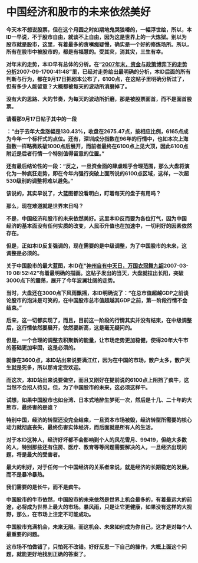 中国经济和股市的未来依然美好
====

			

**今天本不想说股票，但在这个月圆之时如期地鬼哭狼嚎的，一幅浮世绘，所以，本ID一早说，不于股市自由，就谈不上自由，因为这是世界上的一大炼狱。别以为股市就是股市，这里，有着最多的贪嗔痴疑慢，确实是一个好的修炼场所。所以，所有在股市中被股市的，都是有福慧的。受其灾，消其灾，三生有幸。**

**对年末的走势，本ID早有总体的分析。在“**[**2007年末，资金与政策博弈下的走势分析**](http://blog.sina.com.cn/s/blog_486e105c01000cmm.html)**2007-09-1700:41:48”里，已经对走势给出最明确的分析，本ID后面的所有判断与行为，都在9月17日把剧本公布了，6100点，在这帖子里明确分析过了，但有多少人能留意？大概都被每天的波动所消磨掉了。**

**没有大的思路、大的节奏，为每天的波动所折磨，那是被股票面首，而不是面首股票。**

**请看那9月17日帖子其中的一段**

**：“由于去年大盘涨幅是130.43%，收盘在2675.47点，按相应比例，6165点成为今年一个标杆式的点位。还有，深圳成分指数在96年的行情中，也如本次上海指数一样略微跌破1000点后展开，而前者最终在6100点上见大顶，因此6100点附近是后者行情一个特别值得留意的位置。”**

**还有最后结论性的一段：“反之，一旦资金面的肆虐超乎合理范围，那么大盘将演化为一种疯狂走势，即在今年内强行突破上面所说的6100点区域，这样，一次超530级别的调整将难以避免。”**

**该说的，其实早说了，大蓝图都没看明白，盯着每天的盘子有用吗？**

**那么，现在难道就是世界末日吗？**

**不是，中国经济和股市的未来依然美好。这里本ID反而要为各位打气，因为中国经济的基本面没有任何实质的改变，人民币升值也在加速中，一切利好的因素依然存在。**

**但是，正如本ID反复强调的，现在需要的是中级调整，为了中国股市的未来，这调整是必须的。**

**关于中国股市的最大蓝图，本ID在“**[**神州自有中天日，万国衣冠舞九韶**](http://blog.sina.com.cn/s/blog_486e105c0100099p.html)**2007-03-19 08:52:42”有着最明确的描画。这帖子发出的当天，大盘就拉出长阳，突破3000点下的震荡，展开了今年波澜壮阔的走势。**

**当时，大盘还在3000点下风雨飘摇，本ID明确说了：“在总市值超越GDP之前谈论股市的泡沫是可笑的，在中国股市总市值超越其GDP之前，第一阶段行情不会结束。”**

**后来，这一切都实现了，而且，目前这一阶段的行情其实并没有结束，在中级调整后，这行情依然要展开，依然要新高，这是毫无疑问的。**

**但是，一个合理的调整去积聚新的能量，让市场走势更加稳健，使得20年大牛市的基础更加牢固，这是必须的。**

**就像在3600点，本ID站出来说要满江红，因为在中国的市场，散户太多，散户天生就是死多，所以那肯定受欢迎。**

**而这次，本ID站出来说要做空，而且又刚好在提前说的6100点上阻挡了疯牛，这当然不会招人待见，但，为了中国股市的未来，这必须这样干。**

**试想，如果中国股市也如台湾、日本式地醉生梦死一次，然后是十几、二十年的大熊市，最终害的是谁？**

**特别中国，经济的转型还没完全结束，一旦资本市场被毁，经济转型所需要的核心动力就彻底丧失，最终伤害实体经济，而后面就是所有人的生活。**

**对于本ID这种人，经济好坏都不会影响到个人的风花雪月、99419，但绝大多数的人，特别那些还有住房、医疗、教育等等问题需要解决的人，一旦经济出现问题，将是最大的受害者。**

**最大的利好，对于任何一个中国经济的关系者来说，就是经济的长期稳定的发展，而不是暴冷暴热。**

**我们需要的是长牛，而不是疯牛。**

**中国股市的牛市依然，中国股市的未来依然是世界上机会最多的，有着最远大的前途，必将成为世界上最大的市场。暴风雨，只是让它更健康，如果没有这样的大视野，那么，在市场上注定不可能成功。**

**中国股市充满机会，未来无限。而这机会、未来如何成为你自己，这才是对每个人最重要的问题。**

**这市场不怕做错了，只怕死不改错。好好反思一下自己的操作，大概上面这个问题，就能更好地找到正确的答案了。**
